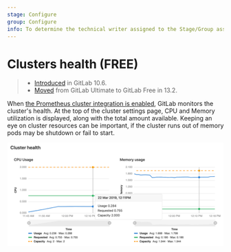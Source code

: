 ```yaml
---
stage: Configure
group: Configure
info: To determine the technical writer assigned to the Stage/Group associated with this page, see https://about.gitlab.com/handbook/engineering/ux/technical-writing/#assignments
---
```


# Clusters health **(FREE)**

> - [Introduced](https://gitlab.com/gitlab-org/gitlab/-/merge_requests/4701) in GitLab 10.6.
> - [Moved](https://gitlab.com/gitlab-org/gitlab/-/issues/208224) from GitLab Ultimate to GitLab Free in 13.2.

When [the Prometheus cluster integration is enabled](../../../clusters/integrations.md#prometheus-cluster-integration), GitLab monitors the cluster's health. At the top of the cluster settings page, CPU and Memory utilization is displayed, along with the total amount available. Keeping an eye on cluster resources can be important, if the cluster runs out of memory pods may be shutdown or fail to start.

![Cluster Monitoring](img/k8s_cluster_monitoring.png)
